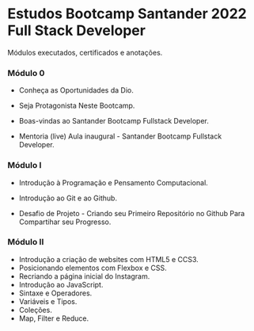 # Estudos Bootcamp Santander 2022 Full Stack Developer
Módulos executados, certificados e anotações.

### Módulo 0

- Conheça as Oportunidades da Dio.

- Seja Protagonista Neste Bootcamp.

- Boas-vindas ao Santander Bootcamp Fullstack Developer.

- Mentoria (live)  Aula inaugural - Santander Bootcamp Fullstack Developer.

  

### Módulo I

- Introdução à Programação e Pensamento Computacional.

- Introdução ao Git e ao Github.

- Desafio de Projeto - Criando seu Primeiro Repositório no Github Para Compartihar seu Progresso.

  

### Módulo II

- Introdução a criação de websites com HTML5 e CCS3.
- Posicionando elementos com Flexbox e CSS.
- Recriando a página inicial do Instagram.
- Introdução ao JavaScript.
- Sintaxe e Operadores.
- Variáveis e Tipos.
- Coleções.
- Map, Filter e Reduce.
